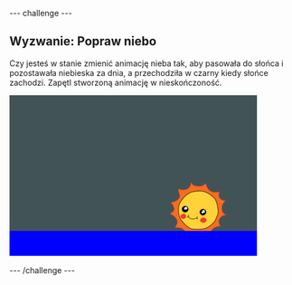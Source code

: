 \--- challenge \---

## Wyzwanie: Popraw niebo

Czy jesteś w stanie zmienić animację nieba tak, aby pasowała do słońca i pozostawała niebieska za dnia, a przechodziła w czarny kiedy słońce zachodzi. Zapętl stworzoną animację w nieskończoność.

![zrzut ekranu](images/sunrise-sky-challenge.png)

\--- /challenge \---